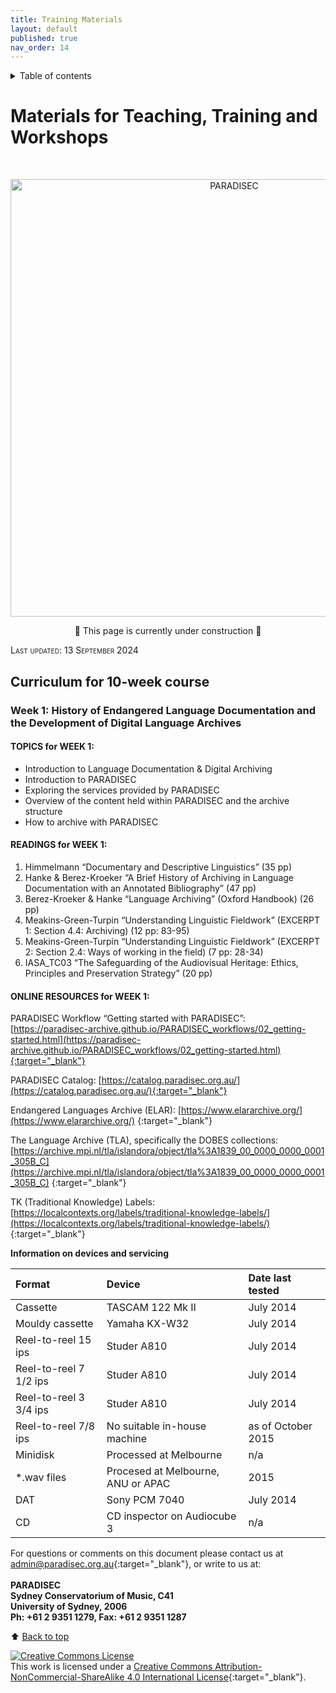 ```yaml
---
title: Training Materials
layout: default
published: true
nav_order: 14
---
```


<details closed markdown="block">
  <summary>
    Table of contents
  </summary>
  {: .text-delta }
1. TOC
{:toc}
</details>

<style>
H5{color:White !important;}
</style>

<style>
H6{color:White !important;}
</style>

# Materials for Teaching, Training and Workshops
<br>

<p align="center">
  <img width="700" src="images/Training.png" alt="PARADISEC">
  </p>

<p align="center">
🚧 This page is currently under construction 🚧
</p>

<span style="font-variant:small-caps;">Last updated: 13 September 2024</span>



## Curriculum for 10-week course

### Week 1: History of Endangered Language Documentation and the Development of Digital Language Archives

#### TOPICS for WEEK 1:
* Introduction to Language Documentation & Digital Archiving 
* Introduction to PARADISEC 
* Exploring the services provided by PARADISEC 
* Overview of the content held within PARADISEC and the archive structure 
* How to archive with PARADISEC 

#### READINGS for WEEK 1: 

1. Himmelmann “Documentary and Descriptive Linguistics” (35 pp) 
2. Hanke & Berez-Kroeker “A Brief History of Archiving in Language Documentation with an Annotated Bibliography” (47 pp)  
3. Berez-Kroeker & Hanke “Language Archiving” (Oxford Handbook) (26 pp) 
4. Meakins-Green-Turpin “Understanding Linguistic Fieldwork” (EXCERPT 1: Section 4.4: Archiving) (12 pp: 83-95)  
5. Meakins-Green-Turpin “Understanding Linguistic Fieldwork” (EXCERPT 2: Section 2.4: Ways of working in the field) (7 pp: 28-34) 
6. IASA_TC03 “The Safeguarding of the Audiovisual Heritage: Ethics, Principles and Preservation Strategy” (20 pp) 

#### ONLINE RESOURCES for WEEK 1:
PARADISEC Workflow “Getting started with PARADISEC”: [https://paradisec-archive.github.io/PARADISEC_workflows/02_getting-started.html](https://paradisec-archive.github.io/PARADISEC_workflows/02_getting-started.html){:target="_blank"}

PARADISEC Catalog: [https://catalog.paradisec.org.au/](https://catalog.paradisec.org.au/){:target="_blank"}

Endangered Languages Archive (ELAR): [https://www.elararchive.org/](https://www.elararchive.org/) {:target="_blank"}

The Language Archive (TLA), specifically the DOBES collections: [https://archive.mpi.nl/tla/islandora/object/tla%3A1839_00_0000_0000_0001_305B_C](https://archive.mpi.nl/tla/islandora/object/tla%3A1839_00_0000_0000_0001_305B_C) {:target="_blank"}

TK (Traditional Knowledge) Labels: [https://localcontexts.org/labels/traditional-knowledge-labels/](https://localcontexts.org/labels/traditional-knowledge-labels/) {:target="_blank"}



**Information on devices and servicing**

|  Format  |  Device  |  Date last tested  |
|  :---  |  :--- |  :--- |
|  Cassette  | TASCAM 122 Mk II | July 2014  |
|  Mouldy cassette  | Yamaha KX-W32  | July 2014  |
|  Reel-to-reel 15 ips  | Studer A810  | July 2014  |
|  Reel-to-reel 7 1/2 ips | Studer A810  | July 2014  |
|  Reel-to-reel 3 3/4 ips | Studer A810  | July 2014  |
|  Reel-to-reel 7/8 ips  | No suitable in-house machine | as of October 2015  |
|  Minidisk  |  Processed at Melbourne | n/a   |
|  \*.wav files | Procesed at Melbourne, ANU or APAC  |  2015  |
|  DAT  |  Sony PCM 7040  |  July 2014  |
|  CD  |  CD inspector on Audiocube 3  | n/a |


For questions or comments on this document please contact us at [admin@paradisec.org.au](mailto:admin@paradisec.org.au){:target="_blank"}, or write to us at:<br><br>
**PARADISEC <br>
Sydney Conservatorium of Music, C41 <br>
University of Sydney, 2006 <br>
Ph: +61 2 9351 1279, Fax: +61 2 9351 1287**


⬆️ [Back to top](#)

<a rel="license" href="http://creativecommons.org/licenses/by-nc-sa/4.0/"><img alt="Creative Commons License" style="border-width:0" src="https://i.creativecommons.org/l/by-nc-sa/4.0/88x31.png" /></a><br />This work is licensed under a <a rel="license" href="http://creativecommons.org/licenses/by-nc-sa/4.0/">Creative Commons Attribution-NonCommercial-ShareAlike 4.0 International License</a>{:target="_blank"}.